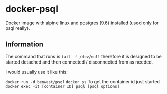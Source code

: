 # docker-psql
Docker image with alpine linux and postgres (9.6) installed (used only for psql really). 

## Information
The command that runs is ```tail -f /dev/null``` therefore it is designed to be started detached and then connected / disconnected from as needed. 

I would usually use it like this:

```docker run -d benwest/psql```
```docker ps``` To get the container id just started
```docker exec -it [container ID] psql [psql options]```
